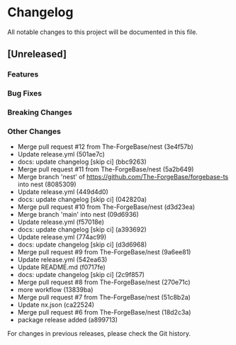 # Changelog

All notable changes to this project will be documented in this file.

## [Unreleased]

### Features

### Bug Fixes

### Breaking Changes

### Other Changes
* Merge pull request #12 from The-ForgeBase/nest (3e4f57b)
* Update release.yml (501ae7c)
* docs: update changelog [skip ci] (bbc9263)
* Merge pull request #11 from The-ForgeBase/nest (5a2b649)
* Merge branch 'nest' of https://github.com/The-ForgeBase/forgebase-ts into nest (8085309)
* Update release.yml (449d4d0)
* docs: update changelog [skip ci] (042820a)
* Merge pull request #10 from The-ForgeBase/nest (d3d23ea)
* Merge branch 'main' into nest (09d6936)
* Update release.yml (f57018e)
* docs: update changelog [skip ci] (a393692)
* Update release.yml (774ac99)
* docs: update changelog [skip ci] (d3d6968)
* Merge pull request #9 from The-ForgeBase/nest (9a6ee81)
* Update release.yml (542ea63)
* Update README.md (f0717fe)
* docs: update changelog [skip ci] (2c9f857)
* Merge pull request #8 from The-ForgeBase/nest (270e71c)
* more workflow (13839ba)
* Merge pull request #7 from The-ForgeBase/nest (51c8b2a)
* Update nx.json (ca22524)
* Merge pull request #6 from The-ForgeBase/nest (18d2c3a)
* package release added (a899713)

For changes in previous releases, please check the Git history.
